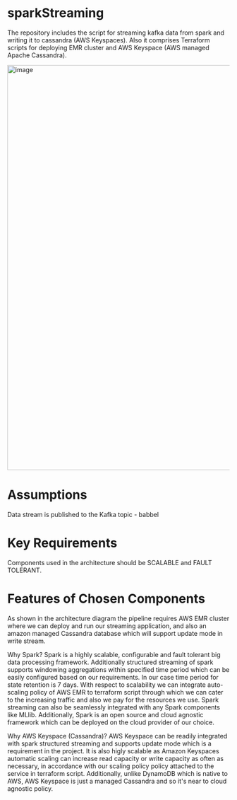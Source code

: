 # sparkStreaming 
The repository includes the script for streaming kafka data from spark and writing it to cassandra (AWS Keyspaces). Also it comprises Terraform scripts for deploying EMR cluster and AWS Keyspace (AWS managed Apache Cassandra).

<img width="916" alt="image" src="https://user-images.githubusercontent.com/77616210/197401087-57ca206b-40c1-452a-86a8-24e036b75885.png">


# Assumptions
Data stream is published to the Kafka topic - babbel

# Key Requirements
Components used in the architecture should be SCALABLE and FAULT TOLERANT.

# Features of Chosen Components
As shown in the architecture diagram the pipeline requires AWS EMR cluster where we can deploy and run our streaming application, and also an amazon managed Cassandra database which will support update mode in write stream.

Why Spark?
Spark is a highly scalable, configurable and fault tolerant big data processing framework. Additionally structured streaming of spark supports windowing aggregations within specified time period which can be easily configured based on our requirements. In our case time period for state retention is 7 days.
With respect to scalability we can integrate auto-scaling policy of AWS EMR to terraform script through which we can cater to the increasing traffic and also we pay for the resources we use. Spark streaming can also be seamlessly integrated with any Spark components like MLlib. Additionally, Spark is an open source and cloud agnostic framework which can be deployed on the cloud provider of our choice.


Why AWS Keyspace (Cassandra)?
AWS Keyspace can be readily integrated with spark structured streaming and supports update mode which is a requirement in the project. It is also higly scalable as Amazon Keyspaces automatic scaling can increase read capacity or write capacity as often as necessary, in accordance with our scaling policy policy attached to the service in terraform script. Additionally, unlike DynamoDB which is native to AWS, AWS Keyspace is just a managed Cassandra and so it's near to cloud agnostic policy.



